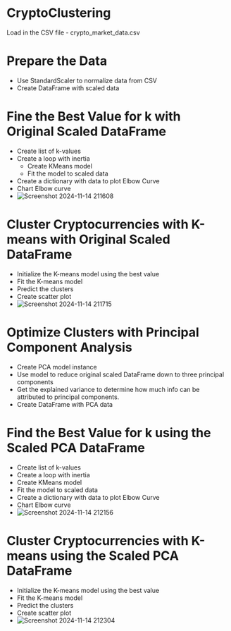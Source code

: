 # CryptoClustering
Load in the CSV file - crypto_market_data.csv
# Prepare the Data
 - Use StandardScaler to normalize data from CSV
 - Create DataFrame with scaled data
# Fine the Best Value for k with Original Scaled DataFrame
 - Create list of k-values
 - Create a loop with inertia
   - Create KMeans model
   - Fit the model to scaled data
 - Create a dictionary with data to plot Elbow Curve
 - Chart Elbow curve
 - ![Screenshot 2024-11-14 211608](https://github.com/user-attachments/assets/7b25e8d6-2ade-44f3-8a65-9166391c8062)

# Cluster Cryptocurrencies with K-means with Original Scaled DataFrame
 - Initialize the K-means model using the best value
 - Fit the K-means model
 - Predict the clusters
 - Create scatter plot
 - ![Screenshot 2024-11-14 211715](https://github.com/user-attachments/assets/50872639-e2f7-4d17-bff9-3e867c8ab05a)

# Optimize Clusters with Principal Component Analysis
 - Create PCA model instance
 - Use model to reduce original scaled DataFrame down to three principal components
 - Get the explained variance to determine how much info can be attributed to principal components.
 - Create DataFrame with PCA data
# Find the Best Value for k using the Scaled PCA DataFrame
 - Create list of k-values
 - Create a loop with inertia
 - Create KMeans model
 - Fit the model to scaled data
 - Create a dictionary with data to plot Elbow Curve
 - Chart Elbow curve
 - ![Screenshot 2024-11-14 212156](https://github.com/user-attachments/assets/8fd25b45-1ea2-4afa-8a53-48cd5f30db54)
# Cluster Cryptocurrencies with K-means using the Scaled PCA DataFrame
 - Initialize the K-means model using the best value
 - Fit the K-means model
 - Predict the clusters
 - Create scatter plot
 - ![Screenshot 2024-11-14 212304](https://github.com/user-attachments/assets/7455a99c-5836-4ce9-83e3-b13177c0f4d8)
